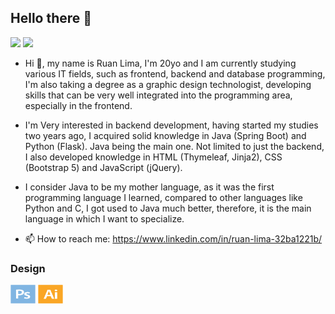 
## Hello there 👋


<div>
  <img height="180em" src="https://github-readme-stats-sigma-five.vercel.app/api?username=Ruan12419&show_icons=true&theme=default&include_all_commits=true&count_private=true"/>
  <img height="180em" src="https://github-readme-stats-sigma-five.vercel.app/api/top-langs/?username=Ruan12419&layout=compact"/>
</div>

<!---
Ruan12419/Ruan12419 is a ✨ special ✨ repository because its `README.md` (this file) appears on your GitHub profile.
You can click the Preview link to take a look at your changes.
--->

- Hi 👋, my name is Ruan Lima, I'm 20yo and I am currently studying various IT fields, such as frontend, backend and database programming, I'm also taking a degree as a graphic design technologist, developing skills that can be very well integrated into the programming area, especially in the frontend.


- I'm Very interested in backend development, having started my studies two years ago, I acquired solid knowledge in Java (Spring Boot) and Python (Flask). Java being the main one.
Not limited to just the backend, I also developed knowledge in HTML (Thymeleaf, Jinja2), CSS (Bootstrap 5) and JavaScript (jQuery).

- I consider Java to be my mother language, as it was the first programming language I learned, compared to other languages like Python and C, I got used to Java much better, therefore, it is the main language in which I want to specialize.


- 📫 How to reach me: https://www.linkedin.com/in/ruan-lima-32ba1221b/




### Design

<div style="display: inline_block">
  <img align="center" alt="photoshop" height="30" width="40" src="https://raw.githubusercontent.com/devicons/devicon/master/icons/photoshop/photoshop-plain.svg">
  <img align="center" alt="illustrator" height="30" width="40" src="https://raw.githubusercontent.com/devicons/devicon/master/icons/illustrator/illustrator-plain.svg">